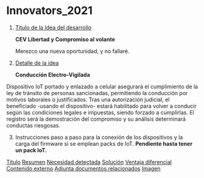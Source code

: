 # Innovators_2021


1. [Título de la Idea del desarrollo](https://github.com/dgak050n/Innovators_2021/blob/main/1-T%C3%ADtulo-100)

    **CEV Libertad y Compromiso al volante**

    Merezco una nueva oportunidad, y no fallaré.


2. [Detalle de la idea](https://github.com/dgak050n/Innovators_2021/blob/main/2-Resumen-500)

    **Conducción Electro-Vigilada**

Dispositivo IoT portado y enlazado a celular asegurará el cumplimiento de la ley de tránsito de personas sancionadas, permitiendo la conducción por motivos laborales o justificados.  Tras una autorización judicial, el beneficiado -usando el dispositivo- estará habilitado para volver a conducir según las condiciones legales e impuestas, siendo forzado a cumplirlas.  El registro será la demostración del compromiso y su análisis determinará conductas riesgosas.



3. Instrucciones paso a paso para la conexión de los dispositivos y la carga del firmware si se emplean packs de IoT.
      **Pendiente hasta tener un pack IoT.**


[Título](https://github.com/dgak050n/Innovators_2021/blob/main/1-T%C3%ADtulo-100)
[Resumen](https://github.com/dgak050n/Innovators_2021/blob/main/2-Resumen-500)
[Necesidad detectada](https://github.com/dgak050n/Innovators_2021/blob/main/3-Necesidad-detectada-2000)
[Solución](https://github.com/dgak050n/Innovators_2021/blob/main/4-Soluci%C3%B3n-2000)
[Ventaja diferencial](https://github.com/dgak050n/Innovators_2021/blob/main/5-Ventaja-diferencial-2000)
[Contenido externo](https://github.com/dgak050n/Innovators_2021/blob/main/6-Contenido-externo)
[Adjunta documentos relacionados](https://github.com/dgak050n/Innovators_2021/blob/main/7-Adjunta-documentos-relacionados)
[Imagen](https://github.com/dgak050n/Innovators_2021/blob/main/8-Imagen.jpg)
